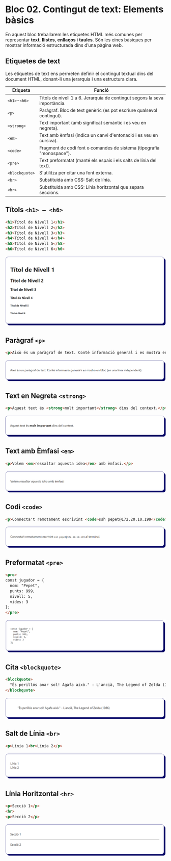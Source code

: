 # Bloc 02. Contingut de text: Elements bàsics

En aquest bloc treballarem les etiquetes HTML més comunes per representar **text**, **llistes**, **enllaços** i **taules**. Són les eines bàsiques per mostrar informació estructurada dins d’una pàgina web.

## Etiquetes de text

Les etiquetes de text ens permeten definir el contingut textual dins del document HTML, donant-li una jerarquia i una estructura clara.

| Etiqueta      | Funció                                                                     |
| ------------- | -------------------------------------------------------------------------- |
| `<h1>`-`<h6>` | Títols de nivell 1 a 6. Jerarquia de contingut segons la seva importància. |
| `<p>`         | Paràgraf. Bloc de text genèric (es pot escriure qualsevol contingut).      |
| `<strong>`    | Text important (amb significat semàntic i es veu en negreta).              |
| `<em>`        | Text amb èmfasi (indica un canvi d'entonació  i es veu en cursiva).        |
| `<code>`      | Fragment de codi font o comandes de sistema (tipografia "monospace").      |
| `<pre>`       | Text preformatat (manté els espais i els salts de línia del text).         |
| `<blockquote>`| S'utilitza per citar una font externa.                                     |
| `<br>`        | Substituida amb CSS: Salt de línia.                                        |
| `<hr>`        | Substituida amb CSS: Línia horitzontal que separa seccions.                |

## Títols `<h1> – <h6>`
```html
<h1>Títol de Nivell 1</h1>
<h2>Títol de Nivell 2</h2>
<h3>Títol de Nivell 3</h3>
<h4>Títol de Nivell 4</h4>
<h5>Títol de Nivell 5</h5>
<h6>Títol de Nivell 6</h6>
```

![Titols (Headings) `h1-h6`](./img/titols_headings_h1_h6.png)

## Paràgraf `<p>`
```html
<p>Això és un paràgraf de text. Conté informació general i es mostra en bloc (en una línia independent).</p>
```

![Paràgraf (Paragraph) `p`](./img/paragraf_paragraph_p.png)

## Text en Negreta `<strong>`
```html
<p>Aquest text és <strong>molt important</strong> dins del context.</p>
```

![Negreta (Strong) `strong`](./img/negreta_strong.png)

## Text amb Èmfasi `<em>`
```html
<p>Volem <em>ressaltar aquesta idea</em> amb èmfasi.</p>
```

![Èmfasi (Emphasis) `em`](./img/emfasi_emphasis_em.png)

## Codi `<code>`
```html
<p>Connecta't remotament escrivint <code>ssh pepet@172.20.10.199</code> al terminal.</p>
```

![Codi (Code)](./img/codi_code.png)

## Preformatat `<pre>`
```html
<pre>
const jugador = {
  nom: "Pepet",
  punts: 999,
  nivell: 5,
  vides: 3
};
</pre>
```

![Preformatat (Preformatted) `pre`](./img/preformatat_preformatted_pre.png)

## Cita `<blockquote>`
```html
<blockquote>
  "És perillós anar sol! Agafa això." - L'ancià, The Legend of Zelda (1986)
</blockquote>
```

![Cita (Blockquote)](./img/cita_blockquote.png)

## Salt de Línia `<br>`
```html
<p>Línia 1<br>Línia 2</p>
```

![Salt de Línia (Break) `br`](./img/salt_linia_break_br.png)


## Línia Horitzontal `<hr>`
```html
<p>Secció 1</p>
<hr>
<p>Secció 2</p>
```

![Línia Horitzontal (Horizontal Rule) `hr`](./img/linia_horitzontal_horizontal_rule_hr.png)